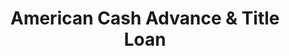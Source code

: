 ---
title: "American Cash Advance & Title Loan"
url: /memphis/american-cash-advance-and-title-loan/
shop: pawnbroker
---